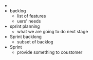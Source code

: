 -
- backlog
	- list of features
	- uers' needs
- sprint planning
	- what we are going to do next stage
- Sprint backlong
	- subset of backlog
- Sprint
	- provide something to coustomer